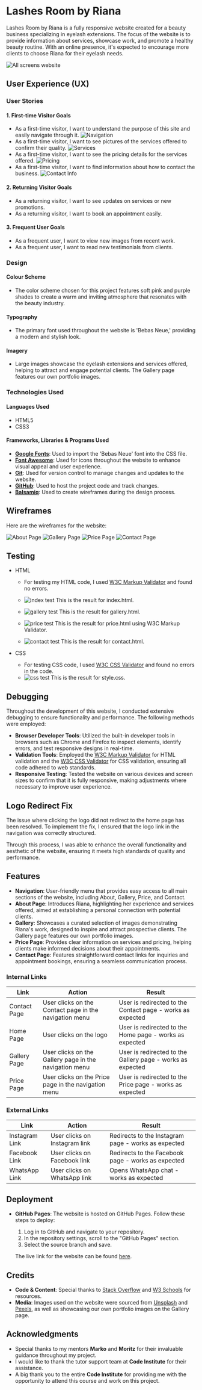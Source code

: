 # Lashes Room by Riana

Lashes Room by Riana is a fully responsive website created for a beauty business specializing in eyelash extensions. The focus of the website is to provide information about services, showcase work, and promote a healthy beauty routine. With an online presence, it's expected to encourage more clients to choose Riana for their eyelash needs.

![All screens website](README-images/screenshot%202024-10-30%20211434.png)

## User Experience (UX)

### User Stories

#### 1. First-time Visitor Goals
- As a first-time visitor, I want to understand the purpose of this site and easily navigate through it.
![Navigation](README-images/Снимок%20экрана%202024-10-30%20214403.png)
- As a first-time visitor, I want to see pictures of the services offered to confirm their quality.
![Services](README-images/Снимок%20экрана%202024-10-30%20214431.png)
- As a first-time visitor, I want to see the pricing details for the services offered.
![Pricing](README-images/Снимок%20экрана%202024-10-30%20214552.png)
- As a first-time visitor, I want to find information about how to contact the business.
![Contact Info](README-images/Снимок%20экрана%202024-10-30%20214611.png)

#### 2. Returning Visitor Goals
- As a returning visitor, I want to see updates on services or new promotions.
- As a returning visitor, I want to book an appointment easily.

#### 3. Frequent User Goals
- As a frequent user, I want to view new images from recent work.
- As a frequent user, I want to read new testimonials from clients.

### Design

#### Colour Scheme
- The color scheme chosen for this project features soft pink and purple shades to create a warm and inviting atmosphere that resonates with the beauty industry.

#### Typography
- The primary font used throughout the website is 'Bebas Neue,' providing a modern and stylish look.

#### Imagery
- Large images showcase the eyelash extensions and services offered, helping to attract and engage potential clients. The Gallery page features our own portfolio images.

### Technologies Used

#### Languages Used
- HTML5
- CSS3

#### Frameworks, Libraries & Programs Used
- **[Google Fonts](https://fonts.google.com/)**: Used to import the 'Bebas Neue' font into the CSS file.
- **[Font Awesome](https://fontawesome.com/)**: Used for icons throughout the website to enhance visual appeal and user experience.
- **[Git](https://gitpod.io/)**: Used for version control to manage changes and updates to the website.
- **[GitHub](https://github.com/)**: Used to host the project code and track changes.
- **[Balsamiq](https://balsamiq.com/wireframes/)**: Used to create wireframes during the design process.

## Wireframes

Here are the wireframes for the website:

![About Page](README-images/About%20Page.png)
![Gallery Page](README-images/Gallery.png)
![Price Page](README-images/Price.png)
![Contact Page](README-images/Contact.png)


## Testing
- HTML 
   - For testing my HTML code, I used 
    [W3C Markup Validator](https://validator.w3.org/#validate_by_input) and found no errors.
 
   - ![index test](README-images/About_page(index.html).png) 
     This is the result for index.html.
 
   - ![gallery test](README-images/Gallery_test.png)
     This is the result for gallery.html.
 
   - ![price test](README-images/Price_test.png)
     This is the result for price.html using W3C Markup Validator.
 
   - ![contact test](README-images/Contact_test.png)
     This is the result for contact.html.

- CSS 
  - For testing CSS code, I used [W3C CSS Validator](https://jigsaw.w3.org/css-validator/) and found no errors in the code.
  - ![css test](README-images/CSS_test.png)
    This is the result for style.css.
## Debugging
Throughout the development of this website, I conducted extensive debugging to ensure functionality and performance. The following methods were employed:

- **Browser Developer Tools**: Utilized the built-in developer tools in browsers such as Chrome and Firefox to inspect elements, identify errors, and test responsive designs in real-time.
- **Validation Tools**: Employed the [W3C Markup Validator](https://validator.w3.org/) for HTML validation and the [W3C CSS Validator](https://jigsaw.w3.org/css-validator/) for CSS validation, ensuring all code adhered to web standards.
- **Responsive Testing**: Tested the website on various devices and screen sizes to confirm that it is fully responsive, making adjustments where necessary to improve user experience.

## Logo Redirect Fix
The issue where clicking the logo did not redirect to the home page has been resolved. To implement the fix, I ensured that the logo link in the navigation was correctly structured.

Through this process, I was able to enhance the overall functionality and aesthetic of the website, ensuring it meets high standards of quality and performance.

## Features
- **Navigation**: User-friendly menu that provides easy access to all main sections of the website, including About, Gallery, Price, and Contact.
- **About Page**: Introduces Riana, highlighting her experience and services offered, aimed at establishing a personal connection with potential clients.
- **Gallery**: Showcases a curated selection of images demonstrating Riana's work, designed to inspire and attract prospective clients. The Gallery page features our own portfolio images.
- **Price Page**: Provides clear information on services and pricing, helping clients make informed decisions about their appointments.
- **Contact Page**: Features straightforward contact links for inquiries and appointment bookings, ensuring a seamless communication process.

### Internal Links

| Link                | Action                                                        | Result                                    |
|---------------------|---------------------------------------------------------------|-------------------------------------------|
| Contact Page        | User clicks on the Contact page in the navigation menu       | User is redirected to the Contact page - works as expected |
| Home Page           | User clicks on the logo                                        | User is redirected to the Home page - works as expected |
| Gallery Page        | User clicks on the Gallery page in the navigation menu       | User is redirected to the Gallery page - works as expected |
| Price Page          | User clicks on the Price page in the navigation menu         | User is redirected to the Price page - works as expected |

### External Links

| Link                | Action                                                        | Result                                    |
|---------------------|---------------------------------------------------------------|-------------------------------------------|
| Instagram Link      | User clicks on Instagram link                                 | Redirects to the Instagram page - works as expected |
| Facebook Link       | User clicks on Facebook link                                  | Redirects to the Facebook page - works as expected |
| WhatsApp Link       | User clicks on WhatsApp link                                  | Opens WhatsApp chat - works as expected |

## Deployment
- **GitHub Pages**: The website is hosted on GitHub Pages. Follow these steps to deploy:
  1. Log in to GitHub and navigate to your repository.
  2. In the repository settings, scroll to the "GitHub Pages" section.
  3. Select the source branch and save.
  
  The live link for the website can be found [here](https://martiiann.github.io/milestone-project1/).

## Credits
- **Code & Content**: Special thanks to [Stack Overflow](https://www.stackoverflow.com/) and [W3 Schools](https://www.w3schools.com/) for resources.
- **Media**: Images used on the website were sourced from [Unsplash](https://unsplash.com/) and [Pexels](https://www.pexels.com/), as well as showcasing our own portfolio images on the Gallery page.

## Acknowledgments
- Special thanks to my mentors **Marko** and **Moritz** for their invaluable guidance throughout my project.
- I would like to thank the tutor support team at **Code Institute** for their assistance.
- A big thank you to the entire **Code Institute** for providing me with the opportunity to attend this course and work on this project.
